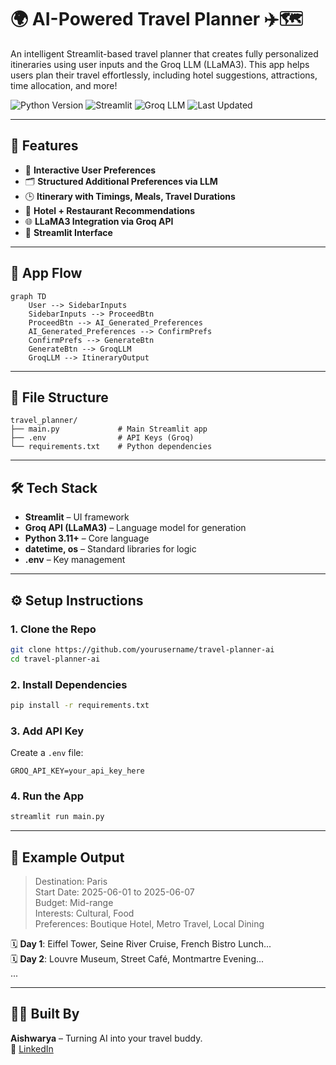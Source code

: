 # 🌍 AI-Powered Travel Planner ✈️🗺️

An intelligent Streamlit-based travel planner that creates fully personalized itineraries using user inputs and the Groq LLM (LLaMA3). This app helps users plan their travel effortlessly, including hotel suggestions, attractions, time allocation, and more!

![Python Version](https://img.shields.io/badge/python-3.11+-blue.svg)
![Streamlit](https://img.shields.io/badge/streamlit-active-brightgreen.svg)
![Groq LLM](https://img.shields.io/badge/Groq-LLM-orange.svg)
![Last Updated](https://img.shields.io/badge/last%20updated-2025--04--16-green.svg)

---

## 🚀 Features

- 🧠 **Interactive User Preferences**
- 🗂️ **Structured Additional Preferences via LLM**
- 🕒 **Itinerary with Timings, Meals, Travel Durations**
- 🏨 **Hotel + Restaurant Recommendations**
- 🌐 **LLaMA3 Integration via Groq API**
- 📱 **Streamlit Interface**

---

## 🧠 App Flow

```mermaid
graph TD
    User --> SidebarInputs
    SidebarInputs --> ProceedBtn
    ProceedBtn --> AI_Generated_Preferences
    AI_Generated_Preferences --> ConfirmPrefs
    ConfirmPrefs --> GenerateBtn
    GenerateBtn --> GroqLLM
    GroqLLM --> ItineraryOutput
```

---

## 📂 File Structure

```
travel_planner/
├── main.py             # Main Streamlit app
├── .env                # API Keys (Groq)
└── requirements.txt    # Python dependencies
```

---

## 🛠️ Tech Stack

- **Streamlit** – UI framework  
- **Groq API (LLaMA3)** – Language model for generation  
- **Python 3.11+** – Core language  
- **datetime, os** – Standard libraries for logic  
- **.env** – Key management

---

## ⚙️ Setup Instructions

### 1. Clone the Repo

```bash
git clone https://github.com/yourusername/travel-planner-ai
cd travel-planner-ai
```

### 2. Install Dependencies

```bash
pip install -r requirements.txt
```

### 3. Add API Key

Create a `.env` file:

```env
GROQ_API_KEY=your_api_key_here
```

### 4. Run the App

```bash
streamlit run main.py
```

---

## 🎯 Example Output

> Destination: Paris  
> Start Date: 2025-06-01 to 2025-06-07  
> Budget: Mid-range  
> Interests: Cultural, Food  
> Preferences: Boutique Hotel, Metro Travel, Local Dining

🗓️ **Day 1**: Eiffel Tower, Seine River Cruise, French Bistro Lunch...  
🗓️ **Day 2**: Louvre Museum, Street Café, Montmartre Evening...  
...

---

## 👩‍💻 Built By

**Aishwarya** – Turning AI into your travel buddy.  
🔗 [LinkedIn](https://linkedin.com/in/aishwaryabojja)